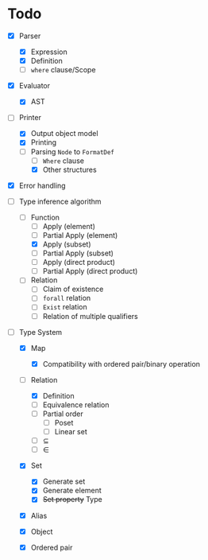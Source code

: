# Todo

- [x] Parser
  - [x] Expression
  - [x] Definition
  - [ ] `where` clause/Scope
- [x] Evaluator
  - [x] AST
- [ ] Printer
  - [x] Output object model
  - [x] Printing
  - [ ] Parsing `Node` to `FormatDef`
    - [ ] `Where` clause
    - [x] Other structures
- [x] Error handling
- [ ] Type inference algorithm
  - [ ] Function
    - [ ] Apply (element)
    - [ ] Partial Apply (element)
    - [x] Apply (subset)
    - [ ] Partial Apply (subset)
    - [ ] Apply (direct product)
    - [ ] Partial Apply (direct product)
  - [ ] Relation
    - [ ] Claim of existence
    - [ ] `forall` relation
    - [ ] `Exist` relation
    - [ ] Relation of multiple qualifiers
- [ ] Type System

  - [x] Map

    - [x] Compatibility with ordered pair/binary operation
  - [ ] Relation

    - [x] Definition
    - [ ] Equivalence relation
    - [ ] Partial order
      - [ ] Poset
      - [ ] Linear set
    - [ ] $\subseteq$
    - [ ] $\in$
  - [x] Set
    - [x] Generate set
    - [x] Generate element
    - [x] ~~Set property~~ Type
  - [x] Alias
  - [x] Object
  - [x] Ordered pair